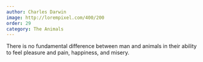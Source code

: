 ```yaml
---
author: Charles Darwin
image: http://lorempixel.com/400/200
order: 29
category: The Animals
---
```


There is no fundamental difference between man and animals in their ability to feel pleasure and pain, happiness, and misery.
